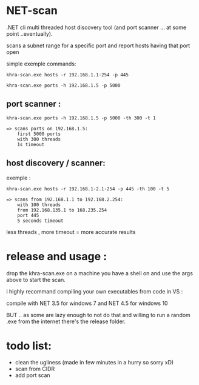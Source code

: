 # NET-scan
.NET cli multi threaded host discovery tool (and port scanner ... at some point ..eventually).

scans a subnet range for a specific port and report hosts having that port open
 
 simple exemple commands:
 ```
 khra-scan.exe hosts -r 192.168.1.1-254 -p 445
 ```
 ```
 khra-scan.exe ports -h 192.168.1.5 -p 5000 
 ```
## port scanner :
```
khra-scan.exe ports -h 192.168.1.5 -p 5000 -th 300 -t 1
```

```
=> scans ports on 192.168.1.5:
    first 5000 ports
    with 300 threads
    1s timeout
```
## host discovery / scanner:
exemple :
```
khra-scan.exe hosts -r 192.168.1-2.1-254 -p 445 -th 100 -t 5
```

```
=> scans from 192.168.1.1 to 192.168.2.254:
    with 100 threads
    from 192.168.135.1 to 168.235.254 
    port 445
    5 seconds timeout
```
less threads , more timeout = more accurate results


# release and usage :

drop the khra-scan.exe on a machine you have a shell on and use the args above to start the scan.

i highly recommand compiling your own executables from code in VS :

compile with NET 3.5 for windows 7
and NET 4.5 for windows 10


BUT .. as some are lazy enough to not do that and willing to run a random .exe from the internet there's the release folder.
 
# todo list:
- clean the ugliness (made in few minutes in a hurry so sorry xD)
- scan from CIDR
- add port scan
